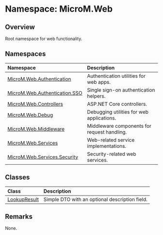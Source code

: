 # Namespace: MicroM.Web
## Overview
Root namespace for web functionality.

## Namespaces
| Namespace | Description |
|:------------|:-------------|
| [MicroM.Web.Authentication](../MicroM.Web.Authentication/index.md) | Authentication utilities for web apps. |
| [MicroM.Web.Authentication.SSO](../MicroM.Web.Authentication.SSO/index.md) | Single sign-on authentication helpers. |
| [MicroM.Web.Controllers](../MicroM.Web.Controllers/index.md) | ASP.NET Core controllers. |
| [MicroM.Web.Debug](../MicroM.Web.Debug/index.md) | Debugging utilities for web applications. |
| [MicroM.Web.Middleware](../MicroM.Web.Middleware/index.md) | Middleware components for request handling. |
| [MicroM.Web.Services](../MicroM.Web.Services/index.md) | Web-related service implementations. |
| [MicroM.Web.Services.Security](../MicroM.Web.Services.Security/index.md) | Security-related web services. |

## Classes
| Class | Description |
|:------------|:-------------|
| [LookupResult](LookupResult/index.md) | Simple DTO with an optional description field. |

## Remarks
None.

